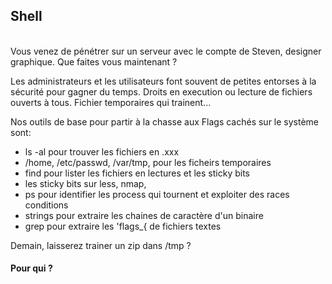 ## Shell


</br>
Vous venez de pénétrer sur un serveur avec le compte de Steven, designer graphique. Que faites vous maintenant ?

Les administrateurs et les utilisateurs font souvent de petites entorses à la sécurité pour gagner du temps.
Droits en execution ou lecture de fichiers ouverts à tous.
Fichier temporaires qui trainent...

Nos outils de base pour partir à la chasse aux Flags cachés sur le système sont:
- ls -al pour trouver les fichiers en .xxx
- /home, /etc/passwd, /var/tmp, pour les ficheirs temporaires
- find pour lister les fichiers en lectures et les sticky bits
- les sticky bits sur less, nmap, 
- ps pour identifier les process qui tournent et exploiter des races conditions
- strings pour extraire les chaines de caractère d'un binaire
- grep pour extraire les 'flags_{ de fichiers textes


Demain, laisserez trainer un zip dans /tmp  ?




#### Pour qui ?